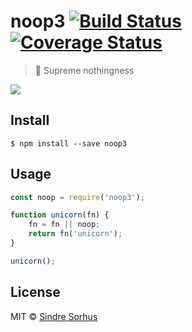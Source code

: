 # noop3 [![Build Status](https://travis-ci.org/sindresorhus/noop3.svg?branch=master)](https://travis-ci.org/sindresorhus/noop3) [![Coverage Status](https://coveralls.io/repos/sindresorhus/noop3/badge.svg?branch=master&service=github)](https://coveralls.io/github/sindresorhus/noop3?branch=master)

> 🦄 Supreme nothingness

![](https://cloud.githubusercontent.com/assets/170270/11731042/eba6ffc6-9f98-11e5-8d7d-7890dbc394c5.gif)


## Install

```
$ npm install --save noop3
```


## Usage

```js
const noop = require('noop3');

function unicorn(fn) {
	fn = fn || noop;
	return fn('unicorn');
}

unicorn();
```


## License

MIT © [Sindre Sorhus](http://sindresorhus.com)
